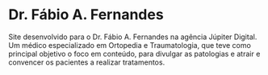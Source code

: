 # Dr. Fábio A. Fernandes
Site desenvolvido para o Dr. Fábio A. Fernandes na agência Júpiter Digital. Um médico especializado em Ortopedia e Traumatologia, que teve como principal objetivo o foco em conteúdo, para divulgar as patologias e atrair e convencer os pacientes a realizar tratamentos.
